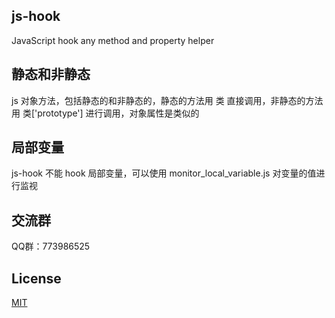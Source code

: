 ## js-hook
JavaScript hook any method and property helper

## 静态和非静态
js 对象方法，包括静态的和非静态的，静态的方法用 类 直接调用，非静态的方法用 类['prototype'] 进行调用，对象属性是类似的

## 局部变量
js-hook 不能 hook 局部变量，可以使用 monitor_local_variable.js 对变量的值进行监视

## 交流群

QQ群：773986525
  
## License

[MIT](https://github.com/liukuo362573/js-hook/blob/master/LICENSE)  
